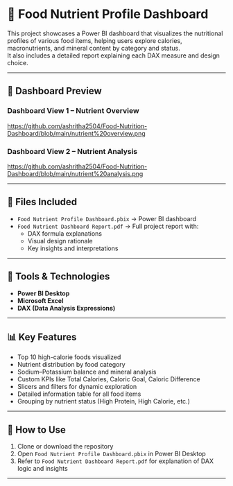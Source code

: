 # 🥦 Food Nutrient Profile Dashboard

This project showcases a Power BI dashboard that visualizes the nutritional profiles of various food items, helping users explore calories, macronutrients, and mineral content by category and status.  
It also includes a detailed report explaining each DAX measure and design choice.

---

## 📸 Dashboard Preview

### Dashboard View 1 – Nutrient Overview
https://github.com/ashritha2504/Food-Nutrition-Dashboard/blob/main/nutrient%20overview.png

### Dashboard View 2 – Nutrient Analysis
https://github.com/ashritha2504/Food-Nutrition-Dashboard/blob/main/nutrient%20analysis.png

---

## 📁 Files Included

- `Food Nutrient Profile Dashboard.pbix` → Power BI dashboard
- `Food Nutrient Dashboard Report.pdf` → Full project report with:
  - DAX formula explanations
  - Visual design rationale
  - Key insights and interpretations

---

## 🔧 Tools & Technologies

- **Power BI Desktop**
- **Microsoft Excel**
- **DAX (Data Analysis Expressions)**

---

## 📊 Key Features

- Top 10 high-calorie foods visualized
- Nutrient distribution by food category
- Sodium–Potassium balance and mineral analysis
- Custom KPIs like Total Calories, Caloric Goal, Caloric Difference
- Slicers and filters for dynamic exploration
- Detailed information table for all food items
- Grouping by nutrient status (High Protein, High Calorie, etc.)

---

## 📝 How to Use

1. Clone or download the repository  
2. Open `Food Nutrient Profile Dashboard.pbix` in Power BI Desktop  
3. Refer to `Food Nutrient Dashboard Report.pdf` for explanation of DAX logic and insights

---

